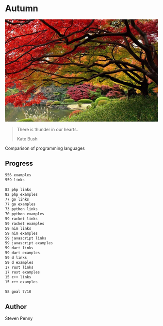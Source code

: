 # Autumn

![hero](docs/image.jpg)

> There is thunder in our hearts.
>
> Kate Bush

Comparison of programming languages

## Progress

~~~
556 examples
559 links

82 php links
82 php examples
77 go links
77 go examples
73 python links
70 python examples
59 racket links
59 racket examples
59 nim links
59 nim examples
59 javascript links
59 javascript examples
59 dart links
59 dart examples
59 d links
59 d examples
17 rust links
17 rust examples
15 c++ links
15 c++ examples

58 goal 7/10
~~~

## Author

Steven Penny
